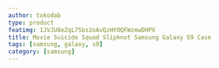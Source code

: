 ```yaml
---
author: tokodab
type: product
featimg: 1JVJU8eZqL75bs2oAvQzHYOQFWzmwDHPX
title: Movie Suicide Squad Slipknot Samsung Galaxy S9 Case
tags: [samsung, galaxy, s9]
category: [samsung]
---
```


